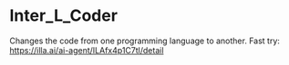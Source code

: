 # Inter_L_Coder
Changes the code from one programming language to another.
Fast try: https://illa.ai/ai-agent/ILAfx4p1C7tl/detail
